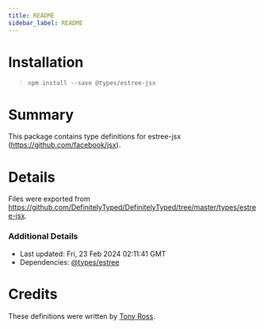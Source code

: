 ```yaml
---
title: README
sidebar_label: README
---
```

# Installation
> `npm install --save @types/estree-jsx`

# Summary
This package contains type definitions for estree-jsx (https://github.com/facebook/jsx).

# Details
Files were exported from https://github.com/DefinitelyTyped/DefinitelyTyped/tree/master/types/estree-jsx.

### Additional Details
 * Last updated: Fri, 23 Feb 2024 02:11:41 GMT
 * Dependencies: [@types/estree](https://npmjs.com/package/@types/estree)

# Credits
These definitions were written by [Tony Ross](https://github.com/antross).

